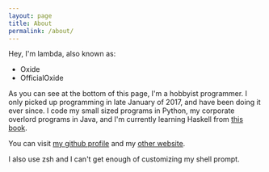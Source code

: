 ```yaml
---
layout: page
title: About
permalink: /about/
---
```


Hey, I'm lambda, also known as:
- Oxide
- OfficialOxide

As you can see at the bottom of this page, I'm a hobbyist programmer. I only picked up programming in late January of 2017, and have been doing it ever since. I code my small sized programs in Python, my corporate overlord programs in Java, and I'm currently learning Haskell from [this book](https://haskellbook.com).

You can visit [my github profile](https://github.com/OfficialOxide) and my [other website](http://oxyde.cf).

I also use zsh and I can't get enough of customizing my shell prompt.
